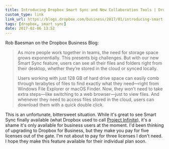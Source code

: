 ```yaml
---
title: Introducing Dropbox Smart Sync and New Collaboration Tools | Dropbox Business Blog
custom_type: link
link_url: https://blogs.dropbox.com/business/2017/01/introducing-smart-sync-and-new-collaboration-tools/
tags: [dropbox, smart sync]
date: 2017-02-06 13:52
---
```

Rob Baesman on the Dropbox Business Blog:

> As more people work together in teams, the need for storage space grows exponentially. This presents big challenges. But with our new Smart Sync feature, users can see all their files and folders right from their desktop, whether they’re stored in the cloud or synced locally.
>
> Users working with just 128 GB of hard drive space can easily comb through terabytes of files to find exactly what they need—right from Windows File Explorer or macOS Finder. Now, they won’t need to take extra steps—like switching to a web browser—just to view files. And whenever they need to access files stored in the cloud, users can download them with a quick double click.

This is an unfortunate, bittersweet situation. While it's great to see Smart Sync finally available (what Dropbox used to call [Project Infinite](https://blogs.dropbox.com/business/2016/04/announcing-project-infinite/)), it's a shame it's only available for business users at the moment. I'd been thinking of upgrading to Dropbox for Business, but they make you pay for five licenses out of the gate. I'm not about to pay for three licenses I don't need. I hope they make this feature available for their individual plan soon.
